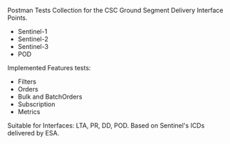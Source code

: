 Postman Tests Collection for the CSC Ground Segment Delivery Interface Points.
- Sentinel-1
- Sentinel-2
- Sentinel-3
- POD

Implemented Features tests:

- Filters
- Orders
- Bulk and BatchOrders
- Subscription
- Metrics

Suitable for Interfaces: LTA, PR, DD, POD.
Based on Sentinel's ICDs delivered by ESA.
